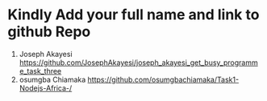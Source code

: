 # Kindly Add your full name and link to github Repo

1. Joseph Akayesi https://github.com/JosephAkayesi/joseph_akayesi_get_busy_programme_task_three
2. osumgba Chiamaka https://github.com/osumgbachiamaka/Task1-Nodejs-Africa-/
